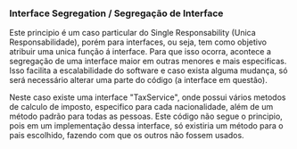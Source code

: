 ### Interface Segregation / Segregação de Interface

<p>
  Este principio é um caso particular do Single Responsability (Unica Responsabilidade), porém para interfaces, ou seja, tem como objetivo atribuir uma unica função á interface. Para que isso ocorra, acontece a segregação de uma interface maior em outras menores e mais especificas. Isso facilita a escalabilidade do software e caso exista alguma mudança, só será necessário alterar uma parte do código (a interface em questão).
</p>

<p>
  Neste caso existe uma interface "TaxService", onde possui vários metodos de calculo de imposto, especifico para cada nacionalidade, além de um método padrão para todas as pessoas. Este código não segue o principio, pois em um implementação dessa interface, só existiria um método para o pais escolhido, fazendo com que os outros não fossem usados. 
</p>
